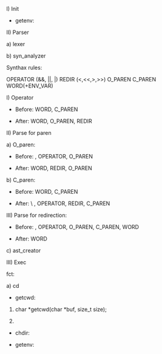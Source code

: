 I) Init

- getenv: 

II) Parser

a) lexer

b) syn_analyzer

Synthax rules: 

OPERATOR (&&, ||, |)
REDIR (<,<<,>,>>)
O_PAREN 
C_PAREN
WORD(+ENV_VAR)

I) Operator 

- Before: WORD, C_PAREN

- After: WORD, O_PAREN, REDIR

II) Parse for paren

a) O_paren:

- Before: \, OPERATOR, O_PAREN

- After: WORD, REDIR, O_PAREN

b) C_paren:

- Before: WORD, C_PAREN

- After: \ , OPERATOR, REDIR, C_PAREN

III) Parse for redirection:

- Before: \, OPERATOR, O_PAREN, C_PAREN, WORD

- After: WORD

c) ast_creator

III) Exec

fct: 

a) cd

- getcwd:

1) char *getcwd(char *buf, size_t size);

2) 


- chdir:


- getenv:



